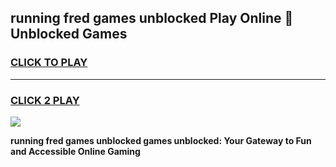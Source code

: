 
## running fred games unblocked Play Online 👋 Unblocked Games
<h3>
<a href="https://premium.freeplayer.one?title=running_fred_games_unblocked&ref=19F">CLICK TO PLAY</a></h3>
<hr>

<h3>
<a href="https://premium.freeplayer.one?title=running_fred_games_unblocked&ref=19F">CLICK 2 PLAY</a>
  
</h3>

<a href="https://premium.freeplayer.one?title=running_fred_games_unblocked&ref=19F"><img src="https://clearcache.store/games.png"></a>


**running fred games unblocked games unblocked: Your Gateway to Fun and Accessible Online Gaming**
